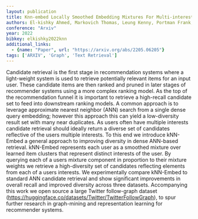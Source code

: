 ```yaml
---
layout: publication
title: Knn-embed Locally Smoothed Embedding Mixtures For Multi-interest Candidate Retrieval
authors: El-kishky Ahmed, Markovich Thomas, Leung Kenny, Portman Frank, Haghighi Aria, Xiao Ying
conference: "Arxiv"
year: 2022
bibkey: elkishky2022knn
additional_links:
  - {name: "Paper", url: "https://arxiv.org/abs/2205.06205"}
tags: ['ARXIV', 'Graph', 'Text Retrieval']
---
```

Candidate retrieval is the first stage in recommendation systems where a light-weight system is used to retrieve potentially relevant items for an input user. These candidate items are then ranked and pruned in later stages of recommender systems using a more complex ranking model. As the top of the recommendation funnel it is important to retrieve a high-recall candidate set to feed into downstream ranking models. A common approach is to leverage approximate nearest neighbor (ANN) search from a single dense query embedding; however this approach this can yield a low-diversity result set with many near duplicates. As users often have multiple interests candidate retrieval should ideally return a diverse set of candidates reflective of the users multiple interests. To this end we introduce kNN-Embed a general approach to improving diversity in dense ANN-based retrieval. kNN-Embed represents each user as a smoothed mixture over learned item clusters that represent distinct interests of the user. By querying each of a users mixture component in proportion to their mixture weights we retrieve a high-diversity set of candidates reflecting elements from each of a users interests. We experimentally compare kNN-Embed to standard ANN candidate retrieval and show significant improvements in overall recall and improved diversity across three datasets. Accompanying this work we open source a large Twitter follow-graph dataset (https://huggingface.co/datasets/Twitter/TwitterFollowGraph), to spur further research in graph-mining and representation learning for recommender systems.
